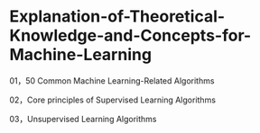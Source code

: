 # Explanation-of-Theoretical-Knowledge-and-Concepts-for-Machine-Learning

01，50 Common Machine Learning-Related Algorithms

02，Core principles of Supervised Learning Algorithms

03，Unsupervised Learning Algorithms
